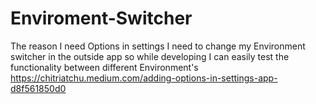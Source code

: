 # Enviroment-Switcher
The reason I need Options in settings I need to change my Environment switcher in the outside app so while developing I can easily test the functionality between different Environment's
https://chitriatchu.medium.com/adding-options-in-settings-app-d8f561850d0

